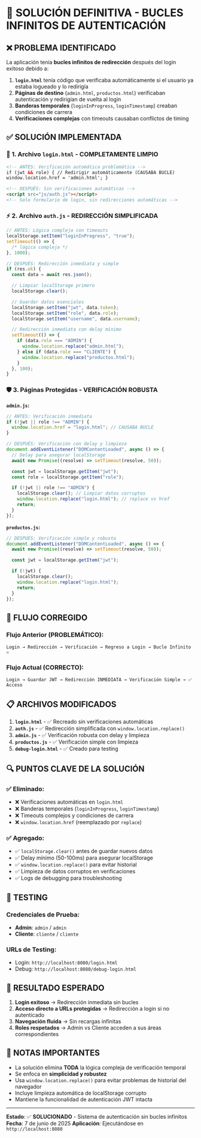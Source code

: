 # 🚀 SOLUCIÓN DEFINITIVA - BUCLES INFINITOS DE AUTENTICACIÓN

## ❌ PROBLEMA IDENTIFICADO

La aplicación tenía **bucles infinitos de redirección** después del login exitoso debido a:

1. **`login.html`** tenía código que verificaba automáticamente si el usuario ya estaba logueado y lo redirigía
2. **Páginas de destino** (`admin.html`, `productos.html`) verificaban autenticación y redirigían de vuelta al login
3. **Banderas temporales** (`loginInProgress`, `loginTimestamp`) creaban condiciones de carrera
4. **Verificaciones complejas** con timeouts causaban conflictos de timing

## ✅ SOLUCIÓN IMPLEMENTADA

### 🔧 **1. Archivo `login.html` - COMPLETAMENTE LIMPIO**

```html
<!-- ANTES: Verificación automática problemática -->
if (jwt && role) { // Redirigir automáticamente (CAUSABA BUCLE)
window.location.href = 'admin.html'; }

<!-- DESPUÉS: Sin verificaciones automáticas -->
<script src="js/auth.js"></script>
<!-- Solo formulario de login, sin redirecciones automáticas -->
```

### ⚡ **2. Archivo `auth.js` - REDIRECCIÓN SIMPLIFICADA**

```javascript
// ANTES: Lógica compleja con timeouts
localStorage.setItem("loginInProgress", "true");
setTimeout(() => {
  /* lógica compleja */
}, 1000);

// DESPUÉS: Redirección inmediata y simple
if (res.ok) {
  const data = await res.json();

  // Limpiar localStorage primero
  localStorage.clear();

  // Guardar datos esenciales
  localStorage.setItem("jwt", data.token);
  localStorage.setItem("role", data.role);
  localStorage.setItem("username", data.username);

  // Redirección inmediata con delay mínimo
  setTimeout(() => {
    if (data.role === "ADMIN") {
      window.location.replace("admin.html");
    } else if (data.role === "CLIENTE") {
      window.location.replace("productos.html");
    }
  }, 100);
}
```

### 🛡️ **3. Páginas Protegidas - VERIFICACIÓN ROBUSTA**

**`admin.js`:**

```javascript
// ANTES: Verificación inmediata
if (!jwt || role !== "ADMIN") {
  window.location.href = "login.html"; // CAUSABA BUCLE
}

// DESPUÉS: Verificación con delay y limpieza
document.addEventListener("DOMContentLoaded", async () => {
  // Delay para asegurar localStorage
  await new Promise((resolve) => setTimeout(resolve, 50));

  const jwt = localStorage.getItem("jwt");
  const role = localStorage.getItem("role");

  if (!jwt || role !== "ADMIN") {
    localStorage.clear(); // Limpiar datos corruptos
    window.location.replace("login.html"); // replace vs href
    return;
  }
});
```

**`productos.js`:**

```javascript
// DESPUÉS: Verificación simple y robusta
document.addEventListener("DOMContentLoaded", async () => {
  await new Promise((resolve) => setTimeout(resolve, 50));

  const jwt = localStorage.getItem("jwt");

  if (!jwt) {
    localStorage.clear();
    window.location.replace("login.html");
    return;
  }
});
```

## 🎯 **FLUJO CORREGIDO**

### **Flujo Anterior (PROBLEMÁTICO):**

```
Login → Redirección → Verificación → Regreso a Login → Bucle Infinito ♾️
```

### **Flujo Actual (CORRECTO):**

```
Login → Guardar JWT → Redirección INMEDIATA → Verificación Simple → ✅ Acceso
```

## 📋 **ARCHIVOS MODIFICADOS**

1. **`login.html`** - ✅ Recreado sin verificaciones automáticas
2. **`auth.js`** - ✅ Redirección simplificada con `window.location.replace()`
3. **`admin.js`** - ✅ Verificación robusta con delay y limpieza
4. **`productos.js`** - ✅ Verificación simple con limpieza
5. **`debug-login.html`** - ✅ Creado para testing

## 🔍 **PUNTOS CLAVE DE LA SOLUCIÓN**

### ✅ **Eliminado:**

- ❌ Verificaciones automáticas en `login.html`
- ❌ Banderas temporales (`loginInProgress`, `loginTimestamp`)
- ❌ Timeouts complejos y condiciones de carrera
- ❌ `window.location.href` (reemplazado por `replace`)

### ✅ **Agregado:**

- ✅ `localStorage.clear()` antes de guardar nuevos datos
- ✅ Delay mínimo (50-100ms) para asegurar localStorage
- ✅ `window.location.replace()` para evitar historial
- ✅ Limpieza de datos corruptos en verificaciones
- ✅ Logs de debugging para troubleshooting

## 🧪 **TESTING**

### **Credenciales de Prueba:**

- **Admin**: `admin` / `admin`
- **Cliente**: `cliente` / `cliente`

### **URLs de Testing:**

- Login: `http://localhost:8080/login.html`
- Debug: `http://localhost:8080/debug-login.html`

## 🚀 **RESULTADO ESPERADO**

1. **Login exitoso** → Redirección inmediata sin bucles
2. **Acceso directo a URLs protegidas** → Redirección a login si no autenticado
3. **Navegación fluida** → Sin recargas infinitas
4. **Roles respetados** → Admin vs Cliente acceden a sus áreas correspondientes

## 📝 **NOTAS IMPORTANTES**

- La solución elimina **TODA** la lógica compleja de verificación temporal
- Se enfoca en **simplicidad y robustez**
- Usa `window.location.replace()` para evitar problemas de historial del navegador
- Incluye limpieza automática de localStorage corrupto
- Mantiene la funcionalidad de autenticación JWT intacta

---

**Estado**: ✅ **SOLUCIONADO** - Sistema de autenticación sin bucles infinitos
**Fecha**: 7 de junio de 2025
**Aplicación**: Ejecutándose en `http://localhost:8080`

